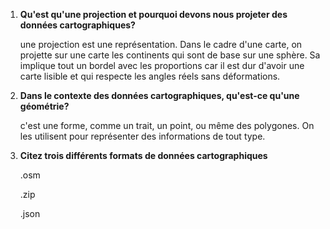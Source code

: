 1. **Qu'est qu'une projection et pourquoi devons nous projeter des données cartographiques?**

   une projection est une représentation. Dans le cadre d'une carte, on projette sur une carte les continents qui sont de base sur une sphère. Sa implique tout un bordel avec les proportions car il est dur d'avoir une carte lisible et qui respecte les angles réels sans déformations.

2. **Dans le contexte des données cartographiques, qu'est-ce qu'une géométrie?**

   c'est une forme, comme un trait, un point, ou même des polygones. On les utilisent pour représenter des informations de tout type.

3. **Citez trois différents formats de données cartographiques**

   .osm

   .zip

   .json

